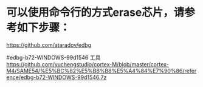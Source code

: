# 可以使用命令行的方式erase芯片，请参考如下步骤：
https://github.com/ataradov/edbg

#edbg-b72-WINDOWS-99d1546 工具
https://github.com/yuchengstudio/cortex-M/blob/master/cortex-M4/SAME54/%E5%BC%82%E5%B8%B8%E5%A4%84%E7%90%86/reference/edbg-b72-WINDOWS-99d1546.7z
